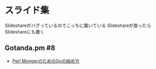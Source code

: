 # スライド集

Slideshareがバグっているのでこっちに置いている
Slideshareが直ったらSlideshareにも置く

## Gotanda.pm #8

* [Perl MongerのためのGoの始め方](https://github.com/karupanerura/slides/blob/master/gotanda-pm/8/slide.pdf)
